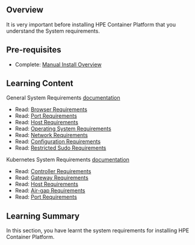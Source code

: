 ## Overview

It is very important before installing HPE Container Platform that you understand the System requirements.

## Pre-requisites

- Complete: [Manual Install Overview](./manual_install_overview.md)

## Learning Content

General System Requirements [documentation](http://docs.bluedata.com/50_system-requirements-overview)

<ul>
	<li>Read: <a href="http://docs.bluedata.com/50_browser-requirements">Browser Requirements</a></li>
	<li>Read: <a href="http://docs.bluedata.com/50_port-requirements">Port Requirements</a></li>
	<li>Read: <a href="http://docs.bluedata.com/50_host-requirements">Host Requirements</a></li>
	<li>Read: <a href="http://docs.bluedata.com/50_operating-system-requirements">Operating System Requirements</a></li>
	<li>Read: <a href="http://docs.bluedata.com/50_network-requirements">Network Requirements</a></li>
	<li>Read: <a href="http://docs.bluedata.com/50_configuration-requirements">Configuration Requirements</a></li>
	<li>Read: <a href="http://docs.bluedata.com/50_restricted-sudo-requirements">Restricted Sudo Requirements</a></li>
</ul>

Kubernetes System Requirements [documentation](http://docs.bluedata.com/50_system-requirements-overview)

<ul>
	<li>Read: <a href="http://docs.bluedata.com/50_k8s-controller-requirements">Controller Requirements</a></li>
	<li>Read: <a href="http://docs.bluedata.com/50_k8s-gateway-requirements">Gateway Requirements</a></li>
	<li>Read: <a href="http://docs.bluedata.com/50_k8s-host-requirements">Host Requirements</a></li>
	<li>Read: <a href="http://docs.bluedata.com/50_k8s-airgap-requirements">Air-gap Requirements</a></li>
	<li>Read: <a href="http://docs.bluedata.com/5.0_k8s-port-requirements">Port Requirements</a></li>
</ul>

## Learning Summary

In this section, you have learnt the system requirements for installing HPE Container Platform.

